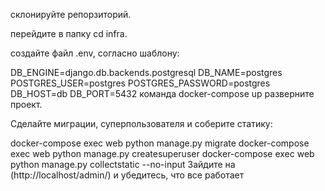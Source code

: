 склонируйте репорзиторий.

перейдите в папку cd infra.

создайте файл .env, согласно шаблону:

DB_ENGINE=django.db.backends.postgresql
DB_NAME=postgres
POSTGRES_USER=postgres
POSTGRES_PASSWORD=postgres
DB_HOST=db
DB_PORT=5432
команда docker-compose up разверните проект.

Сделайте миграции, суперпользователя и соберите статику:

docker-compose exec web python manage.py migrate
docker-compose exec web python manage.py createsuperuser
docker-compose exec web python manage.py collectstatic --no-input
Зайдите на (http://localhost/admin/) и убедитесь, что все работает